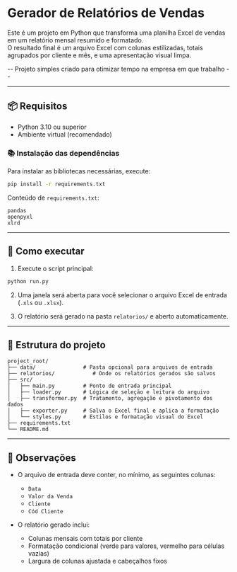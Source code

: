 # Gerador de Relatórios de Vendas

Este é um projeto em Python que transforma uma planilha Excel de vendas em um relatório mensal resumido e formatado.  
O resultado final é um arquivo Excel com colunas estilizadas, totais agrupados por cliente e mês, e uma apresentação visual limpa.

-- Projeto simples criado para otimizar tempo na empresa em que trabalho --

---

## 📦 Requisitos

- Python 3.10 ou superior
- Ambiente virtual (recomendado)

### 📚 Instalação das dependências

Para instalar as bibliotecas necessárias, execute:

```bash
pip install -r requirements.txt
```

Conteúdo de `requirements.txt`:

```
pandas
openpyxl
xlrd
```

---

## 🚀 Como executar

1. Execute o script principal:

```bash
python run.py
```

2. Uma janela será aberta para você selecionar o arquivo Excel de entrada (`.xls` ou `.xlsx`).

3. O relatório será gerado na pasta `relatorios/` e aberto automaticamente.

---

## 📁 Estrutura do projeto

```
project_root/
├── data/               # Pasta opcional para arquivos de entrada
├── relatorios/            # Onde os relatórios gerados são salvos
├── src/
│   ├── main.py         # Ponto de entrada principal
│   ├── loader.py       # Lógica de seleção e leitura do arquivo
│   ├── transformer.py  # Tratamento, agregação e pivotamento dos dados
│   ├── exporter.py     # Salva o Excel final e aplica a formatação
│   └── styles.py       # Estilos e formatação visual do Excel
├── requirements.txt
└── README.md
```

---

## 📝 Observações

- O arquivo de entrada deve conter, no mínimo, as seguintes colunas:
  - `Data`
  - `Valor da Venda`
  - `Cliente`
  - `Cód Cliente`

- O relatório gerado inclui:
  - Colunas mensais com totais por cliente
  - Formatação condicional (verde para valores, vermelho para células vazias)
  - Largura de colunas ajustada e cabeçalhos fixos
